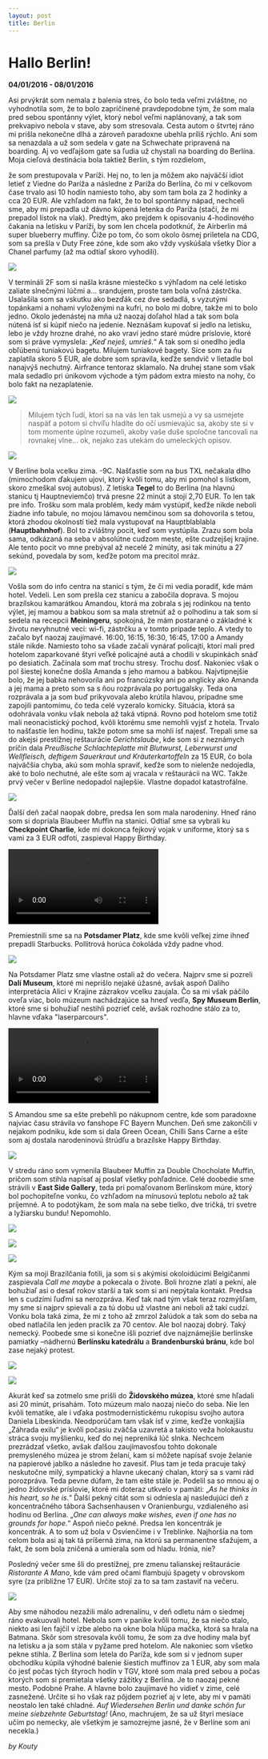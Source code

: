 ```yaml
---
layout: post
title: Berlin
---
```


# **Hallo Berlin!**
**04/01/2016 - 08/01/2016**

Asi prvýkrát som nemala z balenia stres, čo bolo teda veľmi zvláštne, no vyhodnotila som, že to bolo zapríčinené pravdepodobne tým, že som mala pred sebou spontánny výlet, ktorý nebol veľmi naplánovaný, a tak som prekvapivo nebola v stave, aby som stresovala. Cesta autom o štvrtej ráno mi prišla nekonečne dlhá a zároveň paradoxne ubehla príliš rýchlo. Ani som sa nenazdala a už som sedela v gate na Schwechate pripravená  na boarding. Aj vo vedľajšom gate sa ľudia už chystali na boarding do Berlína. Moja cieľová destinácia bola taktiež Berlín, s tým rozdielom,
<!--more-->
že som prestupovala v Paríži. Hej no, to len ja môžem ako najväčší idiot letieť z Viedne do Paríža a následne z Paríža do Berlína, čo mi v celkovom čase trvalo asi 10 hodín namiesto toho, aby som tam bola za 2 hodinky a cca 20 EUR. Ale vzhľadom na fakt, že to bol spontánny nápad, nechceli sme, aby mi prepadla už dávno kúpená letenka do Paríža (stačí, že mi prepadol lístok na vlak).
Predtým, ako prejdem k opisovaniu 4-hodinového čakania na letisku v Paríži, by som len chcela podotknúť, že Airberlin má super blueberry muffiny. Čiže po tom, čo som okolo ôsmej priletela na CDG, som sa prešla v Duty Free zóne, kde som ako vždy vyskúšala všetky Dior a Chanel parfumy (až ma odtiaľ skoro vyhodili).

![](https://www.dropbox.com/s/1m802o273qeehvv/2016-01-04%2010.22.13%201.jpg?dl=1)

V termináli 2F som si našla krásne miestečko s výhľadom na celé letisko zaliate slnečnými lúčmi a... srandujem, proste tam bola voľná zástrčka. Usalašila som sa vskutku ako bezďák cez dve sedadlá, s vyzutými topánkami a nohami vyloženými na kufri, no bolo mi dobre, takže mi to bolo jedno. Okolo jedenástej na mňa už naozaj doľahol hlad a tak som bola nútená ísť si kúpiť niečo na jedenie. Neznášam kupovať si jedlo na letisku, lebo je vždy hrozne drahé, no ako vraví jedno staré múdre príslovie, ktoré som si práve vymyslela: „*Keď neješ, umrieš*.“ A tak som si onedlho jedla obľúbenú tuniakovú bagetu. Milujem tuniakové bagety. Síce som za ňu zaplatila skoro 5 EUR, ale dobre som spravila, keďže sendvič v lietadle bol nanajvýš nechutný. Airfrance tentoraz sklamalo. Na druhej stane som však mala sedadlo pri únikovom východe a tým pádom extra miesto na nohy, čo bolo fakt na nezaplatenie.

![](https://www.dropbox.com/s/mzz8t3p28rkg0f9/20160104_133537.jpg?dl=1)

>Milujem tých ľudí, ktorí sa na vás len tak usmejú a vy sa usmejete naspäť a potom si chvíľu hladíte do očí usmievajúc sa, akoby ste si v tom momente úplne rozumeli, akoby vaše duše spoločne tancovali na rovnakej vlne... ok, nejako zas utekám do umeleckých opisov.

![](https://www.dropbox.com/s/ojw25sq0vul0exa/2016-01-04%2004.21.39%201.jpg?dl=1)

V Berlíne bola vcelku zima. -9C. Našťastie som na bus TXL nečakala dlho (mimochodom ďakujem ujovi, ktorý kvôli tomu, aby mi pomohol s lístkom, skoro zmeškal svoj autobus). Z letiska **Tegel** to do Berlína (na hlavnú stanicu tj Hauptneviemčo) trvá presne 22 minút a stojí 2,70 EUR. To len tak pre info. Trošku som mala problém, kedy mám vystúpiť, keďže nikde neboli žiadne info tabule, no mojou lámavou nemčinou som sa dohovorila s tetou, ktorá zhodou okolností tiež mala vystupovať na Hauptblablabla (**Hauptbahnhof**). Bol to zvláštny pocit, keď som vystúpila. Zrazu som bola sama, odkázaná na seba v absolútne cudzom meste, ešte cudzejšej krajine. Ale tento pocit vo mne prebýval až necelé 2 minúty, asi tak minútu a 27 sekúnd, povedala by som, keďže potom ma precitol mráz.

![](https://www.dropbox.com/s/y2yd19bfcgpj9bc/2016-03-27%2010.15.39%201.jpg?dl=1)

Vošla som do info centra na stanici s tým, že či mi vedia poradiť, kde mám hotel. Vedeli. Len som prešla cez stanicu a zabočila doprava. S mojou brazílskou kamarátkou Amandou, ktorá ma zobrala s jej rodinkou na tento výlet, jej mamou a babkou som sa mala stretnúť až o polhodinu a tak som si sedela na recepcii **Meiningeru**, spokojná, že mám postarané o základné k životu nevyhnutné veci: wi-fi, zástrčku a v tomto prípade teplo. A vtedy to začalo byť naozaj zaujímavé.
16:00, 16:15, 16:30, 16:45, 17:00 a Amandy stále nikde. Namiesto toho sa všade začali vynárať policajti, ktorí mali pred hotelom zaparkované štyri veľké policajné autá a chodili v skupinkách snáď po desiatich. Začínala som mať trochu stresy. Trochu dosť. Nakoniec však o pol šiestej konečne došla Amanda s jeho mamou a babkou. Najvtipnejšie bolo, že jej babka nehovorila ani po francúzsky ani po anglicky ako Amanda a jej mama a preto som sa s ňou rozprávala po portugalsky. Teda ona rozprávala a ja som buď prikyvovala alebo krútila hlavou, prípadne sme zapojili pantomímu, čo teda celé vyzeralo komicky. Situácia, ktorá sa odohrávala vonku však nebola až taká vtipná. Rovno pod hotelom sme totiž mali neonacistický pochod, kvôli ktorému sme nemohli vyjsť z hotela. Trvalo to našťastie len hodinu, takže potom sme sa mohli ísť najesť. Trepali sme sa do akejsi prestížnej reštaurácie *Gerichtslaube*, kde som si z neznámych príčin dala *Preußische Schlachteplatte mit Blutwurst, Leberwurst und Wellfleisch, deftigem Sauerkraut und Kräuterkartoffeln* za 15 EUR, čo bola najväčšia chyba, akú som mohla spraviť, keďže som to nielenže nedojedla, aké to bolo nechutné, ale ešte som aj vracala v reštaurácii na WC. Takže prvý večer v Berlíne nedopadol najlepšie. Vlastne dopadol katastrofálne.

![](https://www.dropbox.com/s/qn8d2k5hojuw1ua/IMG-20160105-WA0007.jpg?dl=1)

Ďalší deň začal naopak dobre, predsa len som mala narodeniny. Hneď ráno som si dopriala Blaubeer Muffin na stanici. Odtiaľ sme sa vybrali ku **Checkpoint Charlie**, kde mi dokonca fejkový vojak v uniforme, ktorý sa s vami za 3 EUR odfotí, zaspieval Happy Birthday.

<video controls>
<source src="https://www.dropbox.com/s/489zp1615z8jarg/VID-20160327-WA0007.mp4?dl=1" type="video/mp4">
</video>

Premiestnili sme sa na **Potsdamer Platz**, kde sme kvôli veľkej zime ihneď prepadli Starbucks. Pollitrová horúca čokoláda vždy padne vhod.

![](https://www.dropbox.com/s/4ft88yf3wczcj0t/2016-03-27%2010.28.09%202.jpg?dl=1)

Na Potsdamer Platz sme vlastne ostali až do večera. Najprv sme si pozreli **Dalí Museum**, ktoré mi neprišlo nejaké úžasné, avšak aspoň Daliho interpretácia Alici v Krajine zázrakov vcelku zaujala. Čo sa mi však páčilo oveľa viac, bolo múzeum nachádzajúce sa hneď vedľa, **Spy Museum Berlin**, ktoré sme si bohužiaľ nestihli pozrieť celé, avšak rozhodne stálo za to, hlavne vďaka "laserparcours".

<video controls>
<source src="https://www.dropbox.com/s/sz8qxhkm56i9f8w/Spymuseum%20Berlin%20Laserparcours.mp4?dl=1" type="video/mp4">
</video>

S Amandou sme sa ešte prebehli po nákupnom centre, kde som paradoxne najviac času strávila vo fanshope FC Bayern Munchen. Deň sme zakončili v nejakom podniku, kde som si dala Green Ocean, Chilli Sans Carne a ešte som aj dostala narodeninovú štrúdľu a brazílske Happy Birthday.   

![](https://www.dropbox.com/s/wi01bmztmm8jnz9/2016-03-27%2010.56.36%201.jpg?dl=1)

V stredu ráno som vymenila Blaubeer Muffin za Double Chocholate Muffin, pričom som stihla napísať aj poslať všetky pohľadnice. Celé doobedie sme strávili v **East Side Gallery**, teda pri pomaľovanom Berlínskom múre, ktorý bol pochopiteľne vonku, čo vzhľadom na mínusovú teplotu nebolo až tak príjemné. A to podotýkam, že som mala na sebe tielko, dve tričká, tri svetre a lyžiarsku bundu! Nepomohlo.

![](https://www.dropbox.com/s/7s9qztdlh587ejb/2016-03-27%2011.13.12%201.jpg?dl=1)

![](https://www.dropbox.com/s/tad0won5ugq30lm/IMG-20160106-WA0045.jpg?dl=1)

![](https://www.dropbox.com/s/zg1wy74hmfijg0h/2016-03-27%2011.22.37%201.jpg?dl=1)

Kým sa moji Brazílčania fotili, ja som si s akýmisi okoloidúcimi Belgičanmi zaspievala *Call me maybe* a pokecala o živote. Boli hrozne zlatí a pekní, ale bohužiaľ asi o desať rokov starší a tak som si ani nepýtala kontakt. Predsa len s cudzími ľuďmi sa nerozpráva. Keď tak nad tým však teraz rozmýšľam, my sme si najprv spievali a za tú dobu už vlastne ani neboli až takí cudzí.
Vonku bola taká zima, že mi z toho až zmrzol žalúdok a tak som do seba na obed natlačila len jeden praclík za 70 centov. Ale bol naozaj dobrý. Taký nemecký. Poobede sme si konečne išli pozrieť dve najznámejšie berlínske pamiatky –nádhernú **Berlínsku katedrálu** a **Brandenburskú bránu**, kde bol zase nejaký protest.

![](https://www.dropbox.com/s/amdf4xed7342r3i/InstaSize_0203130304-2.jpg?dl=1)

![](https://www.dropbox.com/s/8xlphwma6uizw0h/2016-02-01%2002.06.15%201.jpg?dl=1)

Akurát keď sa zotmelo sme prišli do **Židovského múzea**, ktoré sme hľadali asi 20 minút, prisahám. Toto múzeum malo naozaj niečo do seba. Nie len kvôli tematike, ale i vďaka postmodernistickému rukopisu svojho autora Daniela Libeskinda. Neodporúčam tam však ísť v zime, keďže vonkajšia „Záhrada exilu“ je kvôli počasiu zväčša uzavretá a takisto veža holokaustu stráca svoju myšlienku, keď do nej nepreniká lúč slnka. Nechcem prezrádzať všetko, avšak ďalšou zaujímavosťou tohto dokonale premysleného múzea je strom želaní, kam si môžete napísať svoje želanie na papierové jablko a následne ho zavesiť. Plus tam je teda pracuje taký neskutočne milý, sympatický a hlavne ukecaný chalan, ktorý sa s vami rád porozpráva. Teda pevne dúfam, že tam ešte stále je. Podelil sa so mnou aj o jedno židovské príslovie, ktoré mi doteraz utkvelo v pamäti:
„*As he thinks in his heart, so he is*.“
Ďalší pekný citát som si odniesla aj nasledujúci deň z koncentračného tábora Sachsenhausen v Oranienburgu, vzdialeného asi hodinu od Berlína.
„*One can always make wishes, even if one has no grounds for hope*.“
Aspoň niečo pekné. Predsa len koncentrák je koncentrák. A to som už bola v Osvienčime i v Treblinke. Najhoršia na tom celom bola asi aj tak tá príšerná zima, na ktorú sa permanentne sťažujem, a fakt, že som bola zničená a umierala som od hladu. Irónia, nie?

Posledný večer sme šli do prestížnej, pre zmenu talianskej reštaurácie *Ristorante A Mano*, kde vám pred očami flambujú špagety v obrovskom syre (za približne 17 EUR). Určite stojí za to sa tam zastaviť na večeru.

![](https://www.dropbox.com/s/kpg7vd21e1qd1m0/2016-03-28%2012.20.57%202.jpg?dl=1)

Aby sme náhodou nezažili málo adrenalínu, v deň odletu nám o siedmej ráno evakuovali hotel. Nebola som v panike kvôli tomu, že sa niečo stalo, niekto asi len fajčil v izbe alebo na okne bola hlúpa mačka, ktorá sa hrala na Batmana. Skôr som stresovala kvôli tomu, že som za dve hodiny mala byť na letisku a ja som stála v pyžame pred hotelom. Ale nakoniec som všetko pekne stihla. Z Berlína som letela do Paríža, kde som si v jednom super obchodíku kúpila výhodné balenie šiestich muffinov za 1 EUR, aby som mala čo jesť počas tých štyroch hodín v TGV, ktoré som mala pred sebou a počas ktorých som si premietala všetky zážitky z Berlína. Je to naozaj pekné mesto. Podobné Prahe. A hlavne bolo zaujímavé ho vidieť v zime, celé zasnežené. Určite si ho však raz pôjdem pozrieť aj v lete, aby mi v pamäti neostalo len také chladné. *Auf Wiedersehen Berlin und danke schön fur meine siebzehnte Geburtstag!* (Áno, machrujem, že sa už štyri mesiace učím po nemecky, ale všetkým je samozrejme jasné, že v Berlíne som ani necekla.)

*by Kouty*
